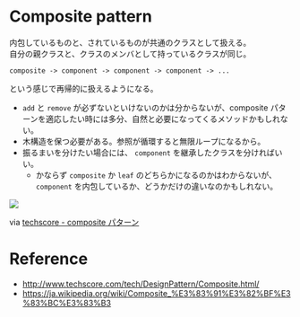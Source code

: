 # Composite pattern

内包しているものと、されているものが共通のクラスとして扱える。  
自分の親クラスと、クラスのメンバとして持っているクラスが同じ。

`composite -> component -> component -> component -> ...`

という感じで再帰的に扱えるようになる。  

- `add` と `remove` が必ずないといけないのかは分からないが、composite パターンを適応したい時には多分、自然と必要になってくるメソッドかもしれない。
- 木構造を保つ必要がある。参照が循環すると無限ループになるから。
- 振るまいを分けたい場合には、 `component` を継承したクラスを分ければいい。
  - かならず `composite` か `leaf` のどちらかになるのかはわからないが、`component` を内包しているか、どうかだけの違いなのかもしれない。

![](http://www.techscore.com/page_attachments/0000/0119/composite3.gif)

via [techscore - composite パターン](http://www.techscore.com/tech/DesignPattern/Composite.html/)

# Reference

- http://www.techscore.com/tech/DesignPattern/Composite.html/
- https://ja.wikipedia.org/wiki/Composite_%E3%83%91%E3%82%BF%E3%83%BC%E3%83%B3

